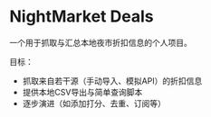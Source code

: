 # NightMarket Deals
一个用于抓取与汇总本地夜市折扣信息的个人项目。

目标：
- 抓取来自若干源（手动导入、模拟API）的折扣信息
- 提供本地CSV导出与简单查询脚本
- 逐步演进（如添加打分、去重、订阅等）
